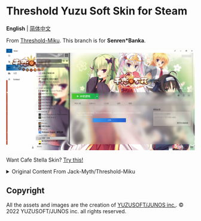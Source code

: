 # Threshold Yuzu Soft Skin for Steam
**English** | [简体中文](./README-zh_cn.md)

From [Threshold-Miku](https://github.com/Jack-Myth/Threshold-Miku/tree/master). This branch is for **Senren*Banka**.

![](Previews/Main.jpg)

Want Cafe Stella Skin? [Try this!](https://github.com/Nofated095/Threshold-Yuzu/tree/CafeStella)

<details>
<summary>Original Content From Jack-Myth/Threshold-Miku</summary>

## How to Install

**Method 1**:

Download the skin, extract the zip file, then run `install.cmd`, it will automatically install to your steam.

**Method 2**

Copy the folder to:
* Windows - `C:\Program Files (x86)\Steam\skins`
* Mac - `/Users/\<username\>/Library/Application Support/Steam/Steam.AppBundle/Steam/Contents/MacOS/skins/`
* Linux - `~/.steam/skins`

## How to Use
1. In Steam, go to Settings > Interface > and choose Threshold Miku from the list of skins.
2. Restart Steam and enjoy!

<!-- # Introduce the Threshold Miku Light For SteamUI
![](Previews/NewLibrary.jpg)  

# Collapsed Sidebar is also supported!  
![](Previews/CollapsedPreview.jpg)  
Use "Threshold Miku Customizer" to apply this Style.   

# New Threshold Miku Customizer is included!  
[Source code here!](https://github.com/Jack-Myth/Threshold-Miku-Customizer-2)  
![](https://github.com/Jack-Myth/Threshold-Miku-Customizer-2/raw/master/TMC2.jpg)  

# Q/A  
Q: Why my skin looks like this?  
![](Previews/QA/1.jpg)  
A: Make sure you have the same setting on both sides.  
![](Previews/QA/2.jpg) -->

</details>

## Copyright

All the assets and images are the creation of [YUZUSOFT/JUNOS inc.](https://www.yuzu-soft.com/). © 2022 YUZUSOFT/JUNOS inc. all rights reserved.